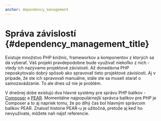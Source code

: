 ```yaml
---
anchor: dependency_management
---
```


# Správa závislostí {#dependency_management_title}

Existuje množstvo PHP knižníc, frameworkov a komponentov z ktorých sa dá vyberať. Váš projekt pravdepodobne bude využívať niekoľko z nich - vtedy ich nazývame projektové závislosti. Až donedávna PHP neposkytovalo dobrý spôsob ako spravovať tieto projektové závislosti. Aj v prípade, že ste ich spravovali manuálne, stále ste sa museli starať o samozavádzanie.
To ale dnes už nie je problém.

V dnešnej dobe existujú dva hlavné systémy pre správu PHP balíkov - [Composer] a [PEAR]. Momentálne najpopulárnejší správca balíkov pre PHP je Composer a to aj napriek tomu, že po dlhý čas bol hlavným správcom balíkov PEAR.
Znalosť histórie PEAR-u je užitočná, pretože aj keď ho nevyužívate, môžete naň nájsť referencie.

[Composer]: /#composer_and_packagist
[PEAR]: /#pear
